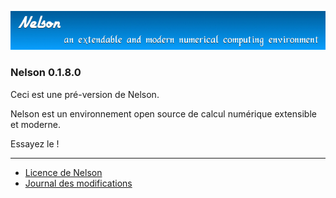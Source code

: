 ![banner](banner_homepage.png)

### Nelson 0.1.8.0

Ceci est une pré-version de Nelson. 

Nelson est un environnement open source de calcul numérique extensible et moderne.

Essayez le !

</div>

* * *

*   [Licence de Nelson](licence.html)
*   [Journal des modifications](changelog.html)
